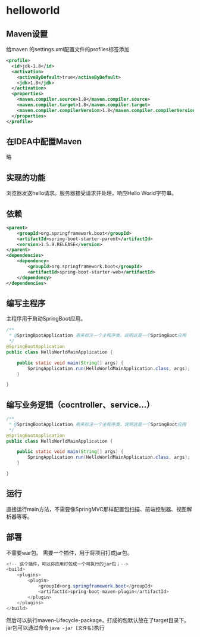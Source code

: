 # helloworld

## Maven设置
给maven 的settings.xml配置文件的profiles标签添加
```xml
<profile>
  <id>jdk-1.8</id>
  <activation>
    <activeByDefault>true</activeByDefault>
    <jdk>1.8</jdk>
  </activation>
  <properties>
    <maven.compiler.source>1.8</maven.compiler.source>
    <maven.compiler.target>1.8</maven.compiler.target>
    <maven.compiler.compilerVersion>1.8</maven.compiler.compilerVersion>
  </properties>
</profile>
```

## 在IDEA中配置Maven
略

## 实现的功能
浏览器发送hello请求。服务器接受请求并处理，响应Hello World字符串。

## 依赖
```xml
<parent>
    <groupId>org.springframework.boot</groupId>
    <artifactId>spring-boot-starter-parent</artifactId>
    <version>1.5.9.RELEASE</version>
</parent>
<dependencies>
    <dependency>
        <groupId>org.springframework.boot</groupId>
        <artifactId>spring-boot-starter-web</artifactId>
    </dependency>
</dependencies>
```

## 编写主程序
主程序用于启动SpringBoot应用。
```java
/**
 * @SpringBootApplication 用来标注一个主程序类，说明这是一个SpringBoot应用
 */
@SpringBootApplication
public class HelloWorldMainApplication {

	public static void main(String[] args) {
		SpringApplication.run(HelloWorldMainApplication.class, args);
	}

}
```


## 编写业务逻辑（cocntroller、service...）
```java
/**
 * @SpringBootApplication 用来标注一个主程序类，说明这是一个SpringBoot应用
 */
@SpringBootApplication
public class HelloWorldMainApplication {

	public static void main(String[] args) {
		SpringApplication.run(HelloWorldMainApplication.class, args);
	}

}
```

## 运行
直接运行main方法，不需要像SpringMVC那样配置包扫描、前端控制器、视图解析器等等。

## 部署
不需要war包。
需要一个插件，用于将项目打成jar包。
```java
<!-- 这个插件，可以将应用打包成一个可执行的jar包；-->
<build>
    <plugins>
        <plugin>
            <groupId>org.springframework.boot</groupId>
            <artifactId>spring-boot-maven-plugin</artifactId>
        </plugin>
    </plugins>
</build>
```
然后可以执行maven-Lifecycle-package，打成的包默认放在了target目录下。
jar包可以通过命令`java -jar [文件名]`执行